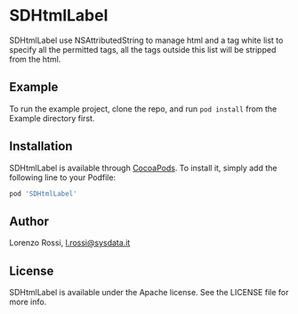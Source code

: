 # SDHtmlLabel

SDHtmlLabel use NSAttributedString to manage html and a tag white list to specify all the permitted tags, all the tags outside this list will be stripped from the html.

## Example

To run the example project, clone the repo, and run `pod install` from the Example directory first.

## Installation

SDHtmlLabel is available through [CocoaPods](http://cocoapods.org). To install
it, simply add the following line to your Podfile:

```ruby
pod 'SDHtmlLabel'
```

## Author

Lorenzo Rossi, l.rossi@sysdata.it

## License

SDHtmlLabel is available under the Apache license. See the LICENSE file for more info.


